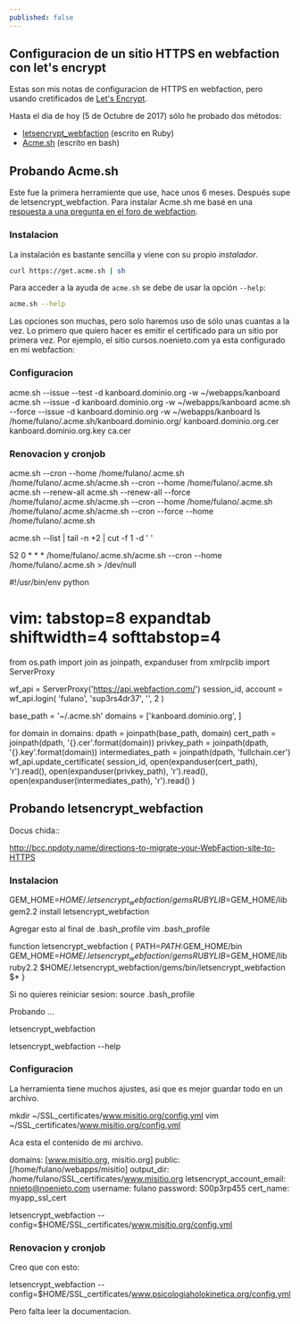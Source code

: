 ```yaml
---
published: false
---
```

## Configuracion de un sitio HTTPS en webfaction con let's encrypt

Estas son mis notas de configuracion de HTTPS en webfaction, pero usando cretificados de [Let's Encrypt](https://letsencrypt.org/).

Hasta el dia de hoy (5 de Octubre de 2017) sólo he probado dos métodos:

* [letsencrypt_webfaction](https://github.com/will-in-wi/letsencrypt-webfaction) (escrito en Ruby)
* [Acme.sh](https://github.com/Neilpang/acme.sh) (escrito en bash)

## Probando Acme.sh

Este fue la primera herramiente que use, hace unos 6 meses. Después supe de letsencrypt_webfaction. Para instalar Acme.sh me basé en una [respuesta a una pregunta en el foro de webfaction](https://community.webfaction.com/questions/19988/using-letsencrypt).

### Instalacion

La instalación es bastante sencilla y viene con su propio _instalador_.

```bash
curl https://get.acme.sh | sh
```

Para acceder a la ayuda de `acme.sh` se debe de usar la opción `--help`: 

```bash
acme.sh --help
```

Las opciones son muchas, pero solo haremos uso de sólo unas cuantas a la vez. Lo primero que quiero hacer es emitir el certificado para un sitio por primera vez. Por ejemplo, el sitio cursos.noenieto.com ya esta configurado en mi webfaction:



### Configuracion

acme.sh --issue --test -d kanboard.dominio.org -w ~/webapps/kanboard
acme.sh --issue -d kanboard.dominio.org -w ~/webapps/kanboard
acme.sh --force --issue -d kanboard.dominio.org -w ~/webapps/kanboard
ls /home/fulano/.acme.sh/kanboard.dominio.org/
kanboard.dominio.org.cer
kanboard.dominio.org.key
ca.cer

### Renovacion y cronjob

acme.sh --cron --home /home/fulano/.acme.sh
/home/fulano/.acme.sh/acme.sh --cron --home /home/fulano/.acme.sh
acme.sh --renew-all
acme.sh --renew-all --force
/home/fulano/.acme.sh/acme.sh --cron --home /home/fulano/.acme.sh
/home/fulano/.acme.sh/acme.sh --cron --force --home /home/fulano/.acme.sh


acme.sh --list | tail -n +2 | cut -f 1 -d ' '

52 0 * * * /home/fulano/.acme.sh/acme.sh --cron --home /home/fulano/.acme.sh > /dev/null

#!/usr/bin/env python
# vim: tabstop=8 expandtab shiftwidth=4 softtabstop=4
from os.path import join as joinpath, expanduser
from xmlrpclib import ServerProxy


wf_api = ServerProxy('https://api.webfaction.com/')
session_id, account = wf_api.login(
    'fulano',
    'sup3rs4dr37',
    '',
    2
)

base_path = '~/.acme.sh'
domains = ['kanboard.dominio.org', ]

for domain in domains:
    dpath = joinpath(base_path, domain)
    cert_path = joinpath(dpath, '{}.cer'.format(domain))
    privkey_path = joinpath(dpath, '{}.key'.format(domain))
    intermediates_path = joinpath(dpath, 'fullchain.cer')
    wf_api.update_certificate(
        session_id,
        open(expanduser(cert_path), 'r').read(),
        open(expanduser(privkey_path), 'r').read(),
        open(expanduser(intermediates_path), 'r').read()
    )
    
 



## Probando letsencrypt_webfaction

Docus chida::

http://bcc.npdoty.name/directions-to-migrate-your-WebFaction-site-to-HTTPS

### Instalacion

GEM_HOME=$HOME/.letsencrypt_webfaction/gems RUBYLIB=$GEM_HOME/lib gem2.2 install letsencrypt_webfaction

Agregar esto al final de .bash_profile
vim .bash_profile

function letsencrypt_webfaction {
    PATH=$PATH:$GEM_HOME/bin GEM_HOME=$HOME/.letsencrypt_webfaction/gems RUBYLIB=$GEM_HOME/lib ruby2.2 $HOME/.letsencrypt_webfaction/gems/bin/letsencrypt_webfaction $*
}

Si no quieres reiniciar sesion:
source .bash_profile

Probando ...

letsencrypt_webfaction

letsencrypt_webfaction --help


### Configuracion

La herramienta tiene muchos ajustes, asi que es mejor guardar todo en un archivo.

mkdir ~/SSL_certificates/www.misitio.org/config.yml
vim ~/SSL_certificates/www.misitio.org/config.yml

Aca esta el contenido de mi archivo.

domains: [www.misitio.org, misitio.org]
public: [/home/fulano/webapps/misitio]
output_dir: /home/fulano/SSL_certificates/www.misitio.org
letsencrypt_account_email: nnieto@noenieto.com
username: fulano
password: S00p3rp455
cert_name: myapp_ssl_cert

letsencrypt_webfaction --config=$HOME/SSL_certificates/www.misitio.org/config.yml

### Renovacion y cronjob

Creo que con esto:

letsencrypt_webfaction --config=$HOME/SSL_certificates/www.psicologiaholokinetica.org/config.yml

Pero falta leer la documentacion.
